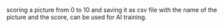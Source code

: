 scoring a picture from 0 to 10 and saving it as csv file with the name of the picture and the score, can be used for AI training.
